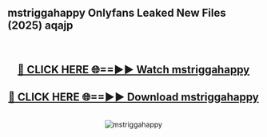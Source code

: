 <h2>mstriggahappy Onlyfans Leaked New Files (2025) aqajp</h2>
<br>
<div align="center">
<h2><a href="https://mediafiles.top/mstriggahappy&ref=git" rel="nofollow">🔴 CLICK HERE 🌐==►► Watch mstriggahappy</a></h2>
<h2><a href="https://mediafiles.top/mstriggahappy&ref=git" rel="nofollow">🔴 CLICK HERE 🌐==►► Download mstriggahappy</a></h2>
<br>
<a href="https://mediafiles.top/mstriggahappy&ref=git" rel="nofollow" data-target="animated-image.originalLink"><img src="https://i.ibb.co.com/xMMVF88/686577567.gif" alt="mstriggahappy" style="max-width: 100%; display: inline-block;" data-target="animated-image.originalImage"></a>
</div>
<br>
<br>